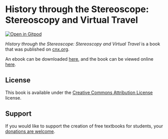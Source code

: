 # History through the Stereoscope: Stereoscopy and Virtual Travel

[![Open in Gitpod](https://gitpod.io/button/open-in-gitpod.svg)](https://gitpod.io/from-referrer/)

_History through the Stereoscope: Stereoscopy and Virtual Travel_ is a book that was published on [cnx.org](https://cnx.org/).

An ebook can be downloaded [here](https://github.com/cnx-user-books/cnxbook-history-through-the-stereoscope-stereoscopy-and-virtual-travel/releases/latest), and the book can be viewed online [here](https://github.com/cnx-user-books/cnxbook-history-through-the-stereoscope-stereoscopy-and-virtual-travel/releases/latest).

## License
This book is available under the [Creative Commons Attribution License](./LICENSE) license.

## Support
If you would like to support the creation of free textbooks for students, your [donations are welcome](https://riceconnect.rice.edu/donation/support-openstax-banner).

